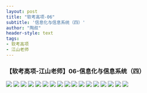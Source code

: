 ```yaml
---
layout: post
title: "软考高项-06"
subtitle: '信息化与信息系统（四）'
author: "陶叔"
header-style: text
tags:
- 软考高项
- 江山老师
---
```

### 【软考高项-江山老师】06-信息化与信息系统（四）
![](https://tjj006-1302037511.cos.ap-shanghai.myqcloud.com/2022/09/12/16629070665896.jpg)
![](https://tjj006-1302037511.cos.ap-shanghai.myqcloud.com/2022/09/12/16629070771242.jpg)
![](https://tjj006-1302037511.cos.ap-shanghai.myqcloud.com/2022/09/12/16629470894132.jpg)
![](https://tjj006-1302037511.cos.ap-shanghai.myqcloud.com/2022/09/12/16629474046077.jpg)
![](https://tjj006-1302037511.cos.ap-shanghai.myqcloud.com/2022/09/12/16629477781105.jpg)
![](https://tjj006-1302037511.cos.ap-shanghai.myqcloud.com/2022/09/12/16629477943842.jpg)
![](https://tjj006-1302037511.cos.ap-shanghai.myqcloud.com/2022/09/12/16629479553594.jpg)
![](https://tjj006-1302037511.cos.ap-shanghai.myqcloud.com/2022/09/12/16629479664348.jpg)
![](https://tjj006-1302037511.cos.ap-shanghai.myqcloud.com/2022/09/12/16629481062967.jpg)
![](https://tjj006-1302037511.cos.ap-shanghai.myqcloud.com/2022/09/12/16629542947292.jpg)
![](https://tjj006-1302037511.cos.ap-shanghai.myqcloud.com/2022/09/12/16629543182832.jpg)
![](https://tjj006-1302037511.cos.ap-shanghai.myqcloud.com/2022/09/12/16629543867609.jpg)
![](https://tjj006-1302037511.cos.ap-shanghai.myqcloud.com/2022/09/12/16629544846966.jpg)
![](https://tjj006-1302037511.cos.ap-shanghai.myqcloud.com/2022/09/12/16629545056422.jpg)
![](https://tjj006-1302037511.cos.ap-shanghai.myqcloud.com/2022/09/12/16629546865567.jpg)
![](https://tjj006-1302037511.cos.ap-shanghai.myqcloud.com/2022/09/12/16629547015147.jpg)
![](https://tjj006-1302037511.cos.ap-shanghai.myqcloud.com/2022/09/12/16629548442954.jpg)
